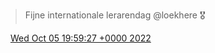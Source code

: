 > Fijne internationale lerarendag @loekhere 🎖️

<img src="../../media/tweet.ico" width="12" /> [Wed Oct 05 19:59:27 +0000 2022](https://twitter.com/DromerDenker/status/1577750334830788647)